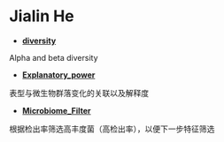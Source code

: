 # Jialin He

- [**diversity**](https://github.com/JialinHe0o0/Microbiome/tree/main/Diversity)

Alpha and beta diversity

- [**Explanatory_power**](https://github.com/JialinHe0o0/Microbiome/tree/main/Explanatory_Power)

表型与微生物群落变化的关联以及解释度

- [**Microbiome_Filter**](https://github.com/JialinHe0o0/Microbiome/tree/main/Microbiome_Filter)

根据检出率筛选高丰度菌（高检出率），以便下一步特征筛选
